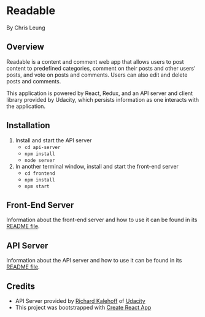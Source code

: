 Readable
========
By Chris Leung

Overview
--------
Readable is a content and comment web app that allows users to post content to predefined categories, comment on their posts and other users' posts, and vote on posts and comments. Users can also edit and delete posts and comments.

This application is powered by React, Redux, and an API server and client library provided by Udacity, which persists information as one interacts with the application.

Installation
------------
1. Install and start the API server
    - `cd api-server`
    - `npm install`
    - `node server`
2. In another terminal window, install and start the front-end server
    - `cd frontend`
    - `npm install`
    - `npm start`

Front-End Server
----------------
Information about the front-end server and how to use it can be found in its [README file](frontend/README.md).

API Server
----------
Information about the API server and how to use it can be found in its [README file](api-server/README.md).

Credits
-------
* API Server provided by [Richard Kalehoff](https://github.com/richardkalehoff) of [Udacity](https://udacity.com)
* This project was bootstrapped with [Create React App](https://github.com/facebookincubator/create-react-app)
